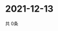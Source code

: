 # 2021-12-13
  共 0条

  <!-- BEGIN -->
  <!-- 最后更新时间Mon Dec 13 2021 01:51:03 GMT+0000 (Coordinated Universal Time) -->
  
  <!-- END -->
  
  